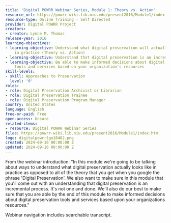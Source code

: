 ```yaml
---
title: 'Digital POWRR Webinar Series, Module 1: Theory vs. Action'
resource_url: https://powrr-wiki.lib.niu.edu/present2016/Module1/index.htm
resource-type: Online Training - Self Directed
provider: Digital POWRR Project
creators:
- creator: Lynne M. Thomas
release-year: 2016
learning-objectives:
- learning-objective: Understand what digital preservation will actually look like
    in practice (Theory vs. Action)​
- learning-objective: Understand that digital preservation is an incremental process​
- learning-objective: Be able to make informed decisions about digital preservation
    tools and services based on your organization's resources​
skill-levels:
- skill: Approaches to Preservation
  level: '0'
roles:
- role: Digital Preservation Archivist or Librarian
- role: Digital Preservation Trainee
- role: Digital Preservation Program Manager
country: United States
language: English
free-or-paid: Free
open-access: Unsure
related-items:
- resource: Digital POWRR Webinar Series
files: https://powrr-wiki.lib.niu.edu/present2016/Module1/index.htm
logo: digitalpowrrlgo10462.png
created: 2024-09-16 00:00:00 Z
updated: 2024-09-16 00:00:00 Z
---
```


From the webinar introduction: "In this module we're going to be talking about ways to understand what digital preservation actually looks like in practice as opposed to all of the theory that you get when you google the phrase 'Digital Preservation'. We also want to make sure in this module that you'll come out with an understanding that digital preservation is an incremental process. It's not one and done. We'll also do our best to make sure that you are able by the end of this module to make informed decisions about digital preservation tools and services based upon your organizations resources." 

Webinar navigation includes searchable transcript.

